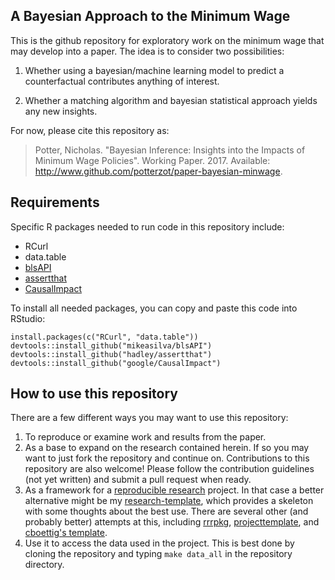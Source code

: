 <!-- README.md is generated from README.Rmd. Please edit that file -->
A Bayesian Approach to the Minimum Wage
---------------------------------------

This is the github repository for exploratory work on the minimum wage that may develop into a paper. The idea is to consider two possibilities:

1.  Whether using a bayesian/machine learning model to predict a counterfactual contributes anything of interest.

2.  Whether a matching algorithm and bayesian statistical approach yields any new insights.

For now, please cite this repository as:

> Potter, Nicholas. "Bayesian Inference: Insights into the Impacts of Minimum Wage Policies". Working Paper. 2017. Available: <http://www.github.com/potterzot/paper-bayesian-minwage>.

Requirements
------------

Specific R packages needed to run code in this repository include:

-   RCurl
-   data.table
-   [blsAPI](https://github.com/mikeasilva/blsAPI)
-   [assertthat](https://github.com/hadley/assertthat)
-   [CausalImpact](https://github.com/google/CausalImpact)

To install all needed packages, you can copy and paste this code into RStudio:

    install.packages(c("RCurl", "data.table"))
    devtools::install_github("mikeasilva/blsAPI")
    devtools::install_github("hadley/assertthat")
    devtools::install_github("google/CausalImpact")

How to use this repository
--------------------------

There are a few different ways you may want to use this repository:

1.  To reproduce or examine work and results from the paper.
2.  As a base to expand on the research contained herein. If so you may want to just fork the repository and continue on. Contributions to this repository are also welcome! Please follow the contribution guidelines (not yet written) and submit a pull request when ready.
3.  As a framework for a [reproducible research](http://kbroman.org/Tools4RR/) project. In that case a better alternative might be my [research-template](github.com/potterzot/research-template), which provides a skeleton with some thoughts about the best use. There are several other (and probably better) attempts at this, including [rrrpkg](https://github.com/ropensci/rrrpkg), [projecttemplate](http://projecttemplate.net/), and [cboettig's template](https://github.com/cboettig/template).
4.  Use it to access the data used in the project. This is best done by cloning the repository and typing `make data_all` in the repository directory.
